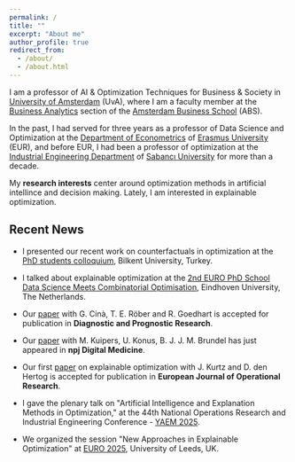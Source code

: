 ```yaml
---
permalink: /
title: ""
excerpt: "About me"
author_profile: true
redirect_from: 
  - /about/
  - /about.html
---
```


I am a professor of AI & Optimization Techniques for Business & Society in [University of Amsterdam](https://www.uva.nl/en) (UvA), where I am a faculty member at the [Business Analytics](https://abs.uva.nl/content/sections/business-analytics/business-analytics.html) section of the [Amsterdam Business School](https://abs.uva.nl/) (ABS). 

In the past, I had served for three years as a professor of Data Science and Optimization at the [Department of Econometrics](https://www.eur.nl/en/ese/department-econometrics) of [Erasmus University](https://www.eur.nl/) (EUR), and before EUR, I had been a professor of optimization at the [Industrial Engineering Department](https://ie.sabanciuniv.edu/) of [Sabancı University](https://www.sabanciuniv.edu/) for more than a decade.

My **research interests** center around optimization methods in artificial intellince and decision making. Lately, I am interested in explainable optimization.

Recent News
------

- I presented our recent work on counterfactuals in optimization at the [PhD students colloquium](https://sites.google.com/view/yaemdoktorarencilerikolokyumu/kolokyum?authuser=0), Bilkent University, Turkey.

- I talked about explainable optimization at the [2nd EURO PhD School Data Science Meets Combinatorial Optimisation](https://sites.google.com/view/phd-school-dso-2025/symposium), Eindhoven University, The Netherlands.

- Our [paper](https://arxiv.org/abs/2206.15363) with G. Cinà, T. E. Röber and R. Goedhart is accepted for publication in **Diagnostic and Prognostic Research**.

- Our [paper]((https://doi.org/10.1038/s41746-025-01854-1)) with M. Kuipers, U. Konus, B. J. J. M. Brundel has just appeared in **npj Digital Medicine**. 

- Our first [paper](https://doi.org/10.1016/j.ejor.2025.06.016) on explainable optimization with J. Kurtz and D. den Hertog is accepted for publication in **European Journal of Operational Research**.

- I gave the plenary talk on "Artificial Intelligence and Explanation Methods in Optimization," at the 44th National Operations Research and Industrial Engineering Conference - [YAEM 2025](https://www.yaem2025.org/).

- We organized the session "New Approaches in Explainable Optimization" at [EURO 2025](https://euro2025leeds.uk/), University of Leeds, UK.
